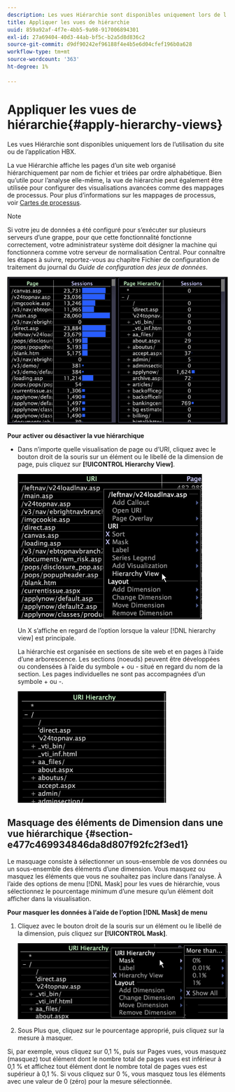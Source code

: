 ```yaml
---
description: Les vues Hiérarchie sont disponibles uniquement lors de l’utilisation du site ou de l’application HBX.
title: Appliquer les vues de hiérarchie
uuid: 859a92af-4f7e-4bb5-9a98-917006894301
exl-id: 27a69404-40d3-44ab-bf5c-b2a5d8d836c2
source-git-commit: d9df90242ef96188f4e4b5e6d04cfef196b0a628
workflow-type: tm+mt
source-wordcount: '363'
ht-degree: 1%

---
```


# Appliquer les vues de hiérarchie{#apply-hierarchy-views}

Les vues Hiérarchie sont disponibles uniquement lors de l’utilisation du site ou de l’application HBX.

La vue Hiérarchie affiche les pages d’un site web organisé hiérarchiquement par nom de fichier et triées par ordre alphabétique. Bien qu’utile pour l’analyse elle-même, la vue de hiérarchie peut également être utilisée pour configurer des visualisations avancées comme des mappages de processus. Pour plus d’informations sur les mappages de processus, voir [Cartes de processus](../../../../home/c-get-started/c-analysis-vis/c-proc-maps/c-proc-maps.md#concept-880aee224404429785b733a4e80d275e).

>[!NOTE]
>
>Si votre jeu de données a été configuré pour s’exécuter sur plusieurs serveurs d’une grappe, pour que cette fonctionnalité fonctionne correctement, votre administrateur système doit désigner la machine qui fonctionnera comme votre serveur de normalisation Central. Pour connaître les étapes à suivre, reportez-vous au chapitre Fichier de configuration de traitement du journal du *Guide de configuration des jeux de données*.

![](assets/vis_Table_CompareHierarchy.png)

**Pour activer ou désactiver la vue hiérarchique**

* Dans n’importe quelle visualisation de page ou d’URI, cliquez avec le bouton droit de la souris sur un élément ou le libellé de la dimension de page, puis cliquez sur **[!UICONTROL Hierarchy View]**.

   ![](assets/mnu_Table_HierarchyView.png)

   Un X s’affiche en regard de l’option lorsque la valeur [!DNL hierarchy view] est principale.

   La hiérarchie est organisée en sections de site web et en pages à l’aide d’une arborescence. Les sections (noeuds) peuvent être développées ou condensées à l’aide du symbole + ou - situé en regard du nom de la section. Les pages individuelles ne sont pas accompagnées d’un symbole + ou -.

   ![](assets/vis_Table_HierarchyView_Expanded.png)

## Masquage des éléments de Dimension dans une vue hiérarchique {#section-e477c469934846da8d807f92fc2f3ed1}

Le masquage consiste à sélectionner un sous-ensemble de vos données ou un sous-ensemble des éléments d’une dimension. Vous masquez ou masquez les éléments que vous ne souhaitez pas inclure dans l’analyse. À l’aide des options de menu [!DNL Mask] pour les vues de hiérarchie, vous sélectionnez le pourcentage minimum d’une mesure qu’un élément doit afficher dans la visualisation.

**Pour masquer les données à l’aide de l’option  [!DNL Mask] de menu**

1. Cliquez avec le bouton droit de la souris sur un élément ou le libellé de la dimension, puis cliquez sur **[!UICONTROL Mask]**.

   ![](assets/mnu_Table_HierarchyView_Masking.png)

1. Sous Plus que, cliquez sur le pourcentage approprié, puis cliquez sur la mesure à masquer.

Si, par exemple, vous cliquez sur 0,1 %, puis sur Pages vues, vous masquez (masquez) tout élément dont le nombre total de pages vues est inférieur à 0,1 % et affichez tout élément dont le nombre total de pages vues est supérieur à 0,1 %. Si vous cliquez sur 0 %, vous masquez tous les éléments avec une valeur de 0 (zéro) pour la mesure sélectionnée.
